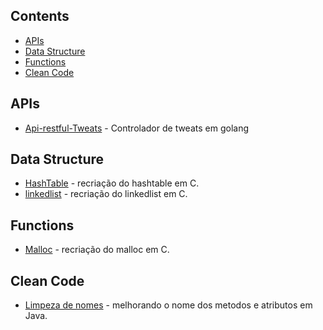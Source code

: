 ## Contents

- [APIs](#apis)
- [Data Structure](#data-structure)
- [Functions](#functions)
- [Clean Code](#clean-code)

## APIs

- [Api-restful-Tweats](https://github.com/EduardoSilvaDiniz/tech-experiments/tree/main/api-rest) - Controlador de tweats em golang

## Data Structure
- [HashTable](https://github.com/EduardoSilvaDiniz/tech-experiments/tree/main/hashtable) - recriação do hashtable em C.
- [linkedlist](https://github.com/EduardoSilvaDiniz/tech-experiments/tree/main/linkedlist) -  recriação do linkedlist em C.
## Functions
- [Malloc](https://github.com/EduardoSilvaDiniz/tech-experiments/blob/main/my-malloc.c) - recriação do malloc em C.
## Clean Code
- [Limpeza de nomes](https://github.com/EduardoSilvaDiniz/tech-experiments/tree/main/names-functions) - melhorando o nome dos metodos e atributos em Java.
